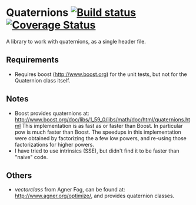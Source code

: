 # Quaternions  [![Build status](https://travis-ci.org/FrankAstier/quaternions.svg?branch=master)](https://travis-ci.org/FrankAstier/quaternions) [![Coverage Status](https://coveralls.io/repos/FrankAstier/quaternions/badge.svg?branch=master&service=github&bust=1)](https://coveralls.io/github/FrankAstier/quaternions?branch=master)

A library to work with quaternions, as a single header file.

## Requirements
- Requires boost (http://www.boost.org) for the unit tests, but not for the Quaternion class itself.

## Notes
- Boost provides quaternions at: http://www.boost.org/doc/libs/1_59_0/libs/math/doc/html/quaternions.html
  This implementation is as fast as or faster than Boost. In particular pow is much faster than Boost. The speedups
  in this implementation were obtained by factorizing the a few low powers, and re-using those factorizations for
  higher powers.
- I have tried to use intrinsics (SSE), but didn't find it to be faster than "naive" code.

## Others
- *vectorclass* from Agner Fog, can be found at: http://www.agner.org/optimize/, and provides quaternion classes.